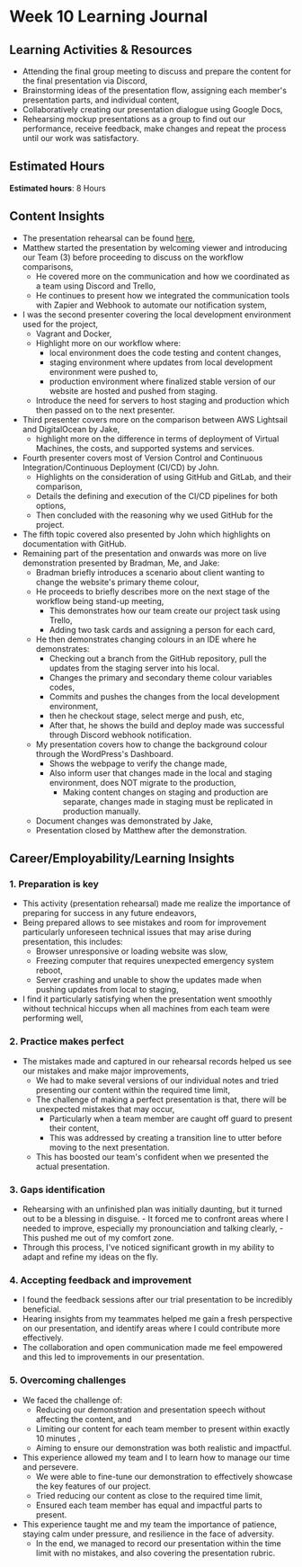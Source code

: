 # Week 10 Learning Journal <br/>

## Learning Activities & Resources
* Attending the final group meeting to discuss and prepare the content for the final presentation via Discord,
* Brainstorming ideas of the presentation flow, assigning each member's presentation parts, and individual content,
* Collaboratively creating our presentation dialogue using Google Docs,
* Rehearsing mockup presentations as a group to find out our performance, receive feedback, make changes and repeat the process until our work was satisfactory.

## Estimated Hours
**Estimated hours**: 8 Hours

## Content Insights <br/>
  - The presentation rehearsal can be found [here](https://youtu.be/Ah6cvphD-U0),
  - Matthew started the presentation by welcoming viewer and introducing our Team (3) before proceeding to discuss on the workflow comparisons,
    - He covered more on the communication and how we coordinated as a team using Discord and Trello, 
    - He continues to present how we integrated the communication tools with Zapier and Webhook to automate our notification system,
  - I was the second presenter covering the local development environment used for the project,
    - Vagrant and Docker,
    - Highlight more on our workflow where:
      - local environment does the code testing and content changes,
      - staging environment where updates from local development environment were pushed to,
      - production environment where finalized stable version of our website are hosted and pushed from staging.
    - Introduce the need for servers to host staging and production which then passed on to the next presenter.
  - Third presenter covers more on the comparison between AWS Lightsail and DigitalOcean by Jake,
    - highlight more on the difference in terms of deployment of Virtual Machines, the costs, and supported systems and services.
  - Fourth presenter covers most of Version Control and Continuous Integration/Continuous Deployment (CI/CD) by John.
    - Highlights on the consideration of using GitHub and GitLab, and their comparison,
    - Details the defining and execution of the CI/CD pipelines for both options,
    - Then concluded with the reasoning why we used GitHub for the project.
  - The fifth topic covered also presented by John which highlights on documentation with GitHub.
  - Remaining part of the presentation and onwards was more on live demonstration presented by Bradman, Me, and Jake:
    - Bradman briefly introduces a scenario about client wanting to change the website's primary theme colour,
    - He proceeds to briefly describes more on the next stage of the workflow being stand-up meeting,
      - This demonstrates how our team create our project task using Trello,
      - Adding two task cards and assigning a person for each card,
    - He then demonstrates changing colours in an IDE where he demonstrates:
      - Checking out a branch from the GitHub repository, pull the updates from the staging server into his local.
      - Changes the primary and secondary theme colour variables codes,
      - Commits and pushes the changes from the local development environment,
      - then he checkout stage, select merge and push, etc,
      - After that, he shows the build and deploy made was successful through Discord webhook notification.
    - My presentation covers how to change the background colour through the WordPress's Dashboard.
      - Shows the webpage to verify the change made,
      - Also inform user that changes made in the local and staging environment, does NOT migrate to the production,
        - Making content changes on staging and production are separate, changes made in staging must be replicated in production manually.
    - Document changes was demonstrated by Jake,
    - Presentation closed by Matthew after the demonstration.

## Career/Employability/Learning Insights

### 1. Preparation is key <br>
  - This activity (presentation rehearsal) made me realize the importance of preparing for success in any future endeavors,
  - Being prepared allows to see mistakes and room for improvement particularly unforeseen technical issues that may arise during presentation, this includes:
    - Browser unresponsive or loading website was slow,
    - Freezing computer that requires unexpected emergency system reboot,
    - Server crashing and unable to show the updates made when pushing updates from local to staging,
  - I find it particularly satisfying when the presentation went smoothly without technical hiccups when all machines from each team were performing well,


### 2. Practice makes perfect <br>
  - The mistakes made and captured in our rehearsal records helped us see our mistakes and make major improvements,
    - We had to make several versions of our individual notes and tried presenting our content within the required time limit,
    - The challenge of making a perfect presentation is that, there will be unexpected mistakes that may occur,
      - Particularly when a team member are caught off guard to present their content,
      - This was addressed by creating a transition line to utter before moving to the next presentation.
    - This has boosted our team's confident when we presented the actual presentation.

### 3. Gaps identification <br>
  -  Rehearsing with an unfinished plan was initially daunting, but it turned out to be a blessing in disguise. 
    - It forced me to confront areas where I needed to improve, especially my pronounciation and talking clearly,
    - This pushed me out of my comfort zone. 
  - Through this process, I've noticed significant growth in my ability to adapt and refine my ideas on the fly.

### 4. Accepting feedback and improvement <br>
  - I found the feedback sessions after our trial presentation to be incredibly beneficial. 
  - Hearing insights from my teammates helped me gain a fresh perspective on our presentation, and identify areas where I could contribute more effectively.
  - The collaboration and open communication made me feel empowered and this led to improvements in our presentation.

### 5. Overcoming challenges <br>
  - We faced the challenge of:
    - Reducing our demonstration and presentation speech without affecting the content, and
    - Limiting our content for each team member to present within exactly 10 minutes ,
    - Aiming to ensure our demonstration was both realistic and impactful.
  - This experience allowed my team and I to learn how to manage our time and persevere.  
    - We were able to fine-tune our demonstration to effectively showcase the key features of our project.
    - Tried reducing our content as close to the required time limit,
    - Ensured each team member has equal and impactful parts to present.
  - This experience taught me and my team the importance of patience, staying calm under pressure, and resilience in the face of adversity.
    - In the end, we managed to record our presentation within the time limit with no mistakes, and also covering the presentation rubric.
  